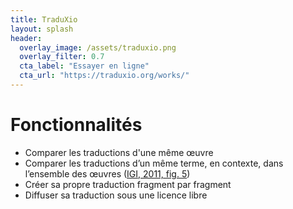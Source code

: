 ```yaml
---
title: TraduXio 
layout: splash
header:
  overlay_image: /assets/traduxio.png
  overlay_filter: 0.7
  cta_label: "Essayer en ligne"
  cta_url: "https://traduxio.org/works/"
---
```


# Fonctionnalités

- Comparer les traductions d'une même œuvre
- Comparer les traductions d’un même terme, en contexte, dans l’ensemble des œuvres ([IGI, 2011, fig. 5](http://publications.icd.utt.fr/316a93a7d5280e99f1c696309a00bf49))
- Créer sa propre traduction fragment par fragment
- Diffuser sa traduction sous une licence libre
